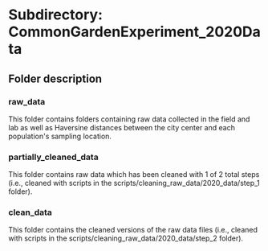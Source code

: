 # Subdirectory: CommonGardenExperiment_2020Data

## Folder description

### raw_data

This folder contains folders containing raw data collected in the field and lab as well as Haversine distances between the city center and each population's sampling location.

### partially_cleaned_data

This folder contains raw data which has been cleaned with 1 of 2 total steps (i.e., cleaned with scripts in the scripts/cleaning_raw_data/2020_data/step_1 folder).

### clean_data

This folder contains the cleaned versions of the raw data files (i.e., cleaned with scripts in the scripts/cleaning_raw_data/2020_data/step_2 folder).
